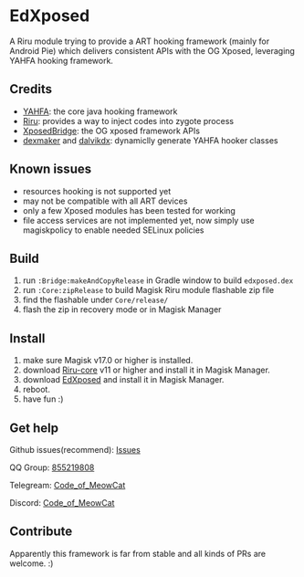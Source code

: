 # EdXposed

A Riru module trying to provide a ART hooking framework (mainly for Android Pie) which delivers consistent APIs with the OG Xposed, leveraging YAHFA hooking framework.

## Credits 

- [YAHFA](https://github.com/rk700/YAHFA): the core java hooking framework
- [Riru](https://github.com/RikkaApps/Riru): provides a way to inject codes into zygote process
- [XposedBridge](https://github.com/rovo89/XposedBridge): the OG xposed framework APIs
- [dexmaker](https://github.com/linkedin/dexmaker) and [dalvikdx](https://github.com/JakeWharton/dalvik-dx): dynamiclly generate YAHFA hooker classes

## Known issues

- resources hooking is not supported yet
- may not be compatible with all ART devices
- only a few Xposed modules has been tested for working
- file access services are not implemented yet, now simply use magiskpolicy to enable needed SELinux policies

## Build

1. run `:Bridge:makeAndCopyRelease` in Gradle window to build `edxposed.dex`
2. run `:Core:zipRelease` to build Magisk Riru module flashable zip file
3. find the flashable under `Core/release/`
4. flash the zip in recovery mode or in Magisk Manager

## Install

1. make sure Magisk v17.0 or higher is installed.
2. download [Riru-core](https://github.com/RikkaApps/Riru/releases) v11 or higher and install it in Magisk Manager.
3. download [EdXposed](https://github.com/solohsu/EdXposed/releases) and install it in Magisk Manager.
4. reboot.
5. have fun :)

## Get help

Github issues(recommend): [Issues](https://github.com/solohsu/EdXposed/Issues/)

QQ Group: [855219808](http://shang.qq.com/wpa/qunwpa?idkey=fae42a3dba9dc758caf63e971be2564e67bf7edd751a2ff1c750478b0ad1ca3f)

Telegream: [Code_of_MeowCat](http://t.me/Code_of_MeowCat)

Discord: [Code_of_MeowCat](https://discord.gg/Hag6gNh)

## Contribute

Apparently this framework is far from stable and all kinds of PRs are welcome. :)

